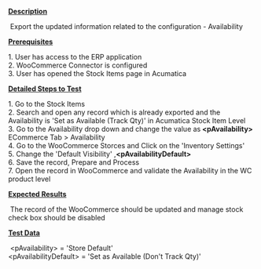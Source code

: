 
<p><strong><u>Description</u></strong></p>
<p>&nbsp;Export the updated information related to the configuration - Availability</p>
<p><strong><u>Prerequisites</u></strong></p>
<p>1. User has access to the ERP application<br /> 2. WooCommerce Connector is configured<br /> 3. User has opened the Stock Items page in Acumatica</p>
<p><strong><u>Detailed Steps to Test</u></strong></p>
<p>1. Go to the Stock Items<br />2. Search and open any record which is already exported and the Availability is 'Set as Available (Track Qty)' in Acumatica Stock Item Level<br />3. Go to the Availability drop down and change the value as<strong>&nbsp;&lt;pAvailability&gt;</strong><br />ECommerce Tab &gt; Availability<br />4. Go to the WooCommerce Storces and Click on the 'Inventory Settings'<br />5. Change the 'Default Visibility' ,<strong>&lt;pAvailabilityDefault&gt;</strong><br />6. Save the record, Prepare and Process<br />7. Open the record in WooCommerce and validate the Availability in the WC product level</p>
<p><strong><u>Expected Results</u></strong></p>
<p>&nbsp;The record of the WooCommerce should be updated and manage stock check box should be disabled</p>
<p><strong><u>Test Data</u></strong></p>
<p>&nbsp;&lt;pAvailability&gt; = 'Store Default'<br />&lt;pAvailabilityDefault&gt; = 'Set as Available (Don't Track Qty)'</p>
